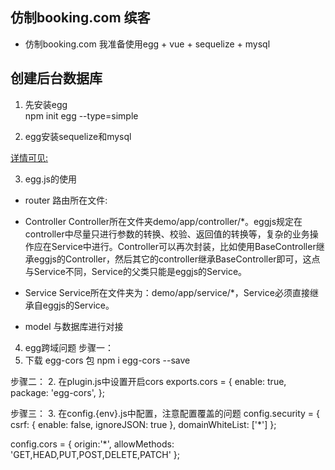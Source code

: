 ## 仿制booking.com 缤客 
- 仿制booking.com 我准备使用egg + vue + sequelize + mysql

## 创建后台数据库
1. 先安装egg  
  npm init egg --type=simple

2. egg安装sequelize和mysql
  
  [详情可见:](https://blog.csdn.net/weixin_39907636/article/details/88787331)

3. egg.js的使用
  - router
    路由所在文件:

  - Controller
    Controller所在文件夹demo/app/controller/*。eggjs规定在controller中尽量只进行参数的转换、校验、返回值的转换等，复杂的业务操作应在Service中进行。Controller可以再次封装，比如使用BaseController继承eggjs的Controller，然后其它的controller继承BaseController即可，这点与Service不同，Service的父类只能是eggjs的Service。
  - Service
    Service所在文件夹为：demo/app/service/*，Service必须直接继承自eggjs的Service。
  - model
    与数据库进行对接

4. egg跨域问题
  步骤一：
  1. 下载 egg-cors 包
  npm i egg-cors --save
  
  步骤二：
  2. 在plugin.js中设置开启cors 
  exports.cors = {
    enable: true,
    package: 'egg-cors',
  };
  
  步骤三：
  3. 在config.{env}.js中配置，注意配置覆盖的问题
  config.security = {
    csrf: {
      enable: false,
      ignoreJSON: true
    },
    domainWhiteList: ['*']
  };
  
  config.cors = {
    origin:'*',
    allowMethods: 'GET,HEAD,PUT,POST,DELETE,PATCH'
  };



